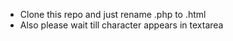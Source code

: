 * Clone this repo and just rename .php to .html 
* Also please wait till character appears in textarea

